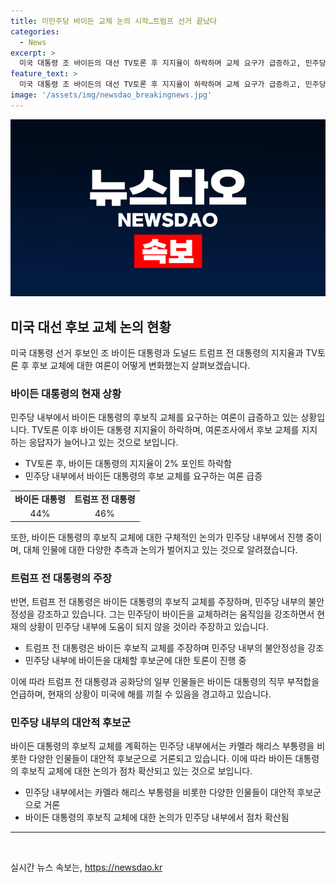 ```yaml
---
title: 미민주당 바이든 교체 논의 시작…트럼프 선거 끝났다
categories:
  - News
excerpt: >
  미국 대통령 조 바이든의 대선 TV토론 후 지지율이 하락하며 교체 요구가 급증하고, 민주당 내부에서 후보교체에 대한 논의가 시작됐다. 바이든 부부는 대선 레이스 강행을 고집하고 있지만, 민주당 내부에서는 바이든 대통령의 교체를 적극적으로 고려하고 있으며, 후보 교체 시나리오에 대한 구체적인 논의가 진행 중이다. 민주당 내에서는 여러 인물이 잠재적 후보로 거론되고 있으며, 대의원 과반수가 후보자 사퇴를 원할 경우 교체가 가능한 것으로 알려졌다. 트럼프 전 대통령은 현재의 상황을 활용하고 이해하며, 민주당의 약점을 공격적으로 이용하고 있다. 추가로, 공화당 의원들도 바이든의 직무 부적합을 주장하고 있으며, 수정헌법 25조를 발동하는 방안에 대해 논의하고 있다.
feature_text: >
  미국 대통령 조 바이든의 대선 TV토론 후 지지율이 하락하며 교체 요구가 급증하고, 민주당 내부에서 후보교체에 대한 논의가 시작됐다. 바이든 부부는 대선 레이스 강행을 고집하고 있지만, 민주당 내부에서는 바이든 대통령의 교체를 적극적으로 고려하고 있으며, 후보 교체 시나리오에 대한 구체적인 논의가 진행 중이다. 민주당 내에서는 여러 인물이 잠재적 후보로 거론되고 있으며, 대의원 과반수가 후보자 사퇴를 원할 경우 교체가 가능한 것으로 알려졌다. 트럼프 전 대통령은 현재의 상황을 활용하고 이해하며, 민주당의 약점을 공격적으로 이용하고 있다. 추가로, 공화당 의원들도 바이든의 직무 부적합을 주장하고 있으며, 수정헌법 25조를 발동하는 방안에 대해 논의하고 있다.
image: '/assets/img/newsdao_breakingnews.jpg'
---
```


<p><img src="/assets/img/newsdao_breakingnews.jpg" alt="pcversion 속보" /></p>

<h2 data-ke-size="size26">미국 대선 후보 교체 논의 현황</h2>

<p data-ke-size="size16">미국 대통령 선거 후보인 조 바이든 대통령과 도널드 트럼프 전 대통령의 지지율과 TV토론 후 후보 교체에 대한 여론이 어떻게 변화했는지 살펴보겠습니다.</p>

<h3>바이든 대통령의 현재 상황</h3>

<p data-ke-size="size16">민주당 내부에서 바이든 대통령의 후보직 교체를 요구하는 여론이 급증하고 있는 상황입니다. TV토론 이후 바이든 대통령 지지율이 하락하며, 여론조사에서 후보 교체를 지지하는 응답자가 늘어나고 있는 것으로 보입니다.</p>

<ul>
  <li>TV토론 후, 바이든 대통령의 지지율이 2% 포인트 하락함</li>
  <li>민주당 내부에서 바이든 대통령의 후보 교체를 요구하는 여론 급증</li>
</ul>

<table>
  <tr>
    <td style="text-align: center; height: 17px;"><b>바이든 대통령</b></td>
    <td style="text-align: center; height: 17px;"><b>트럼프 전 대통령</b></td>
  </tr>
  <tr>
    <td style="text-align: center; height: 17px;">44%</td>
    <td style="text-align: center; height: 17px;">46%</td>
  </tr>
</table>

<p data-ke-size="size16">또한, 바이든 대통령의 후보직 교체에 대한 구체적인 논의가 민주당 내부에서 진행 중이며, 대체 인물에 대한 다양한 추측과 논의가 벌어지고 있는 것으로 알려졌습니다.</p>

<h3>트럼프 전 대통령의 주장</h3>

<p data-ke-size="size16">반면, 트럼프 전 대통령은 바이든 대통령의 후보직 교체를 주장하며, 민주당 내부의 불안정성을 강조하고 있습니다. 그는 민주당이 바이든을 교체하려는 움직임을 강조하면서 현재의 상황이 민주당 내부에 도움이 되지 않을 것이라 주장하고 있습니다.</p>

<ul>
  <li>트럼프 전 대통령은 바이든 후보직 교체를 주장하며 민주당 내부의 불안정성을 강조</li>
  <li>민주당 내부에 바이든을 대체할 후보군에 대한 토론이 진행 중</li>
</ul>

<p data-ke-size="size16">이에 따라 트럼프 전 대통령과 공화당의 일부 인물들은 바이든 대통령의 직무 부적합을 언급하며, 현재의 상황이 미국에 해를 끼칠 수 있음을 경고하고 있습니다.</p>

<h3>민주당 내부의 대안적 후보군</h3>

<p data-ke-size="size16">바이든 대통령의 후보직 교체를 계획하는 민주당 내부에서는 카멜라 해리스 부통령을 비롯한 다양한 인물들이 대안적 후보군으로 거론되고 있습니다. 이에 따라 바이든 대통령의 후보직 교체에 대한 논의가 점차 확산되고 있는 것으로 보입니다.</p>

<ul>
  <li>민주당 내부에서는 카멜라 해리스 부통령을 비롯한 다양한 인물들이 대안적 후보군으로 거론</li>
  <li>바이든 대통령의 후보직 교체에 대한 논의가 민주당 내부에서 점차 확산됨</li>
</ul>

<hr>

<p data-ke-size="size16">&nbsp;</p>
실시간 뉴스 속보는, <a href="https://newsdao.kr" rel="dofollow">https://newsdao.kr</a>


